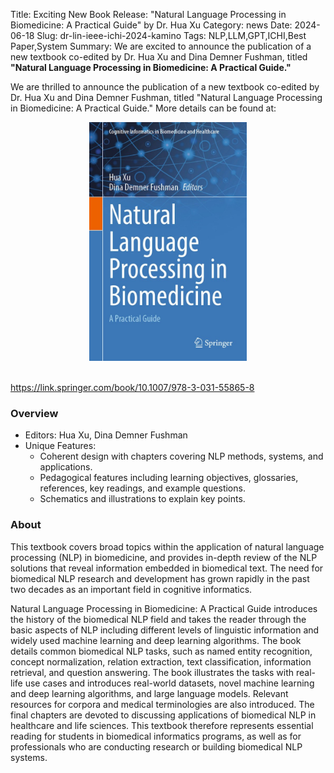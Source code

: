 Title: Exciting New Book Release: "Natural Language Processing in Biomedicine: A Practical Guide" by Dr. Hua Xu
Category: news
Date: 2024-06-18
Slug: dr-lin-ieee-ichi-2024-kamino
Tags: NLP,LLM,GPT,ICHI,Best Paper,System
Summary: We are excited to announce the publication of a new textbook co-edited by Dr. Hua Xu and Dina Demner Fushman, titled **"Natural Language Processing in Biomedicine: A Practical Guide."**

We are thrilled to announce the publication of a new textbook co-edited by Dr. Hua Xu and Dina Demner Fushman, titled "Natural Language Processing in Biomedicine: A Practical Guide." More details can be found at: 

<div style="text-align: center;">
<img style="max-width: 50%;" src="../image/news/nlp-in-biomedicine.jpg">
</div>
<br>

https://link.springer.com/book/10.1007/978-3-031-55865-8

### Overview

- Editors: Hua Xu, Dina Demner Fushman
- Unique Features: 
    - Coherent design with chapters covering NLP methods, systems, and applications.
    - Pedagogical features including learning objectives, glossaries, references, key readings, and example questions.
    - Schematics and illustrations to explain key points.

### About

This textbook covers broad topics within the application of natural language processing (NLP) in biomedicine, and provides in-depth review of the NLP solutions that reveal information embedded in biomedical text. The need for biomedical NLP research and development has grown rapidly in the past two decades as an important field in cognitive informatics.
 
Natural Language Processing in Biomedicine: A Practical Guide introduces the history of the biomedical NLP field and takes the reader through the basic aspects of NLP including different levels of linguistic information and widely used machine learning and deep learning algorithms. The book details common biomedical NLP tasks, such as named entity recognition, concept normalization, relation extraction, text classification, information retrieval, and question answering. The book illustrates the tasks with real-life use cases and introduces real-world datasets, novel machine learning and deep learning algorithms, and large language models. Relevant resources for corpora and medical terminologies are also introduced. The final chapters are devoted to discussing applications of biomedical NLP in healthcare and life sciences. This textbook therefore represents essential reading for students in biomedical informatics programs, as well as for professionals who are conducting research or building biomedical NLP systems.


